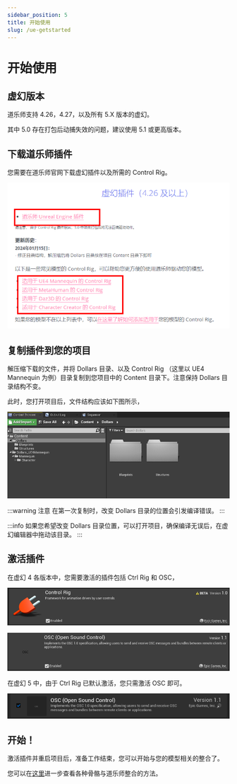 ```yaml
---
sidebar_position: 5
title: 开始使用
slug: /ue-getstarted
---	
```

# 开始使用

## 虚幻版本

道乐师支持 4.26，4.27，以及所有 5.X 版本的虚幻。

其中 5.0 存在打包后动捕失效的问题，建议使用 5.1 或更高版本。

## 下载道乐师插件

您需要在道乐师官网下载虚幻插件以及所需的 Control Rig。

![](../../img/2024_05_29_16_50_5.png)

## 复制插件到您的项目

解压缩下载的文件，并将 Dollars 目录、以及 Control Rig （这里以 UE4 Mannequin 为例）目录复制到您项目中的 Content 目录下。注意保持 Dollars 目录结构不变。

此时，您打开项目后，文件结构应该如下图所示，

![](../../img/2024_05_29_16_57_36-dollars42.png)

:::warning 注意
在第一次复制时，改变 Dollars 目录的位置会引发编译错误。
:::

:::info
如果您希望改变 Dollars 目录位置，可以打开项目，确保编译无误后，在虚幻编辑器中拖动该目录。
:::

## 激活插件

在虚幻 4 各版本中，您需要激活的插件包括 Ctrl Rig 和 OSC，

![](../../img/2024_05_29_16_18_33-dollars426.png)

![](../../img/2024_05_29_16_18_53-dollars426r.png)


在虚幻 5 中，由于 Ctrl Rig 已默认激活，您只需激活 OSC 即可。

![](../../img/2024_05_29_16_11_11-dollars52.png)

## 开始！

激活插件并重启项目后，准备工作结束，您可以开始与您的模型相关的整合了。

您可以在[这里](/ue)进一步查看各种骨骼与道乐师整合的方法。